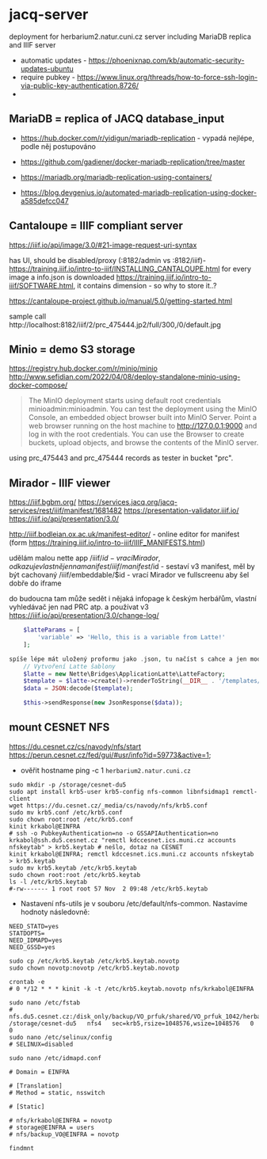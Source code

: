# jacq-server
deployment for herbarium2.natur.cuni.cz server including MariaDB replica and IIIF server

- automatic updates - https://phoenixnap.com/kb/automatic-security-updates-ubuntu
- require pubkey - https://www.linux.org/threads/how-to-force-ssh-login-via-public-key-authentication.8726/
-

## MariaDB = replica of JACQ database_input
* https://hub.docker.com/r/yidigun/mariadb-replication - vypadá nejlépe, podle něj postupováno

* https://github.com/gadiener/docker-mariadb-replication/tree/master
* https://mariadb.org/mariadb-replication-using-containers/
* https://blog.devgenius.io/automated-mariadb-replication-using-docker-a585defcc047

## Cantaloupe = IIIF compliant server
https://iiif.io/api/image/3.0/#21-image-request-uri-syntax

has UI, should be disabled/proxy (:8182/admin vs :8182/iiif)- https://training.iiif.io/intro-to-iiif/INSTALLING_CANTALOUPE.html
for every image a info.json is downloaded https://training.iiif.io/intro-to-iiif/SOFTWARE.html, it contains dimension - so why to store it..?

https://cantaloupe-project.github.io/manual/5.0/getting-started.html

sample call http://localhost:8182/iiif/2/prc_475444.jp2/full/300,/0/default.jpg

## Minio = demo S3 storage
https://registry.hub.docker.com/r/minio/minio
http://www.sefidian.com/2022/04/08/deploy-standalone-minio-using-docker-compose/

> The MinIO deployment starts using default root credentials minioadmin:minioadmin. You can test the deployment using the MinIO Console, an embedded object browser built into MinIO Server. Point a web browser running on the host machine to http://127.0.0.1:9000 and log in with the root credentials. You can use the Browser to create buckets, upload objects, and browse the contents of the MinIO server.

using prc_475443 and prc_475444 records as tester in bucket "prc".

## Mirador - IIIF viewer
https://iiif.bgbm.org/
https://services.jacq.org/jacq-services/rest/iiif/manifest/1681482
https://presentation-validator.iiif.io/
https://iiif.io/api/presentation/3.0/

http://iiif.bodleian.ox.ac.uk/manifest-editor/ - online editor for manifest (form https://training.iiif.io/intro-to-iiif/IIIF_MANIFESTS.html)


udělám malou nette app
/iiif/$id - vrací Mirador, odkazuje vlastně jen na manifest
/iiif/manifest/$id - sestaví v3 manifest, měl by být cachovaný
/iiif/embeddable/$id - vrací Mirador ve fullscreenu aby šel dobře do iframe

do budoucna tam může sedět i nějaká infopage k českým herbářům, vlastní vyhledávač jen nad PRC atp.
a používat v3 https://iiif.io/api/presentation/3.0/change-log/
```php
    $latteParams = [
        'variable' => 'Hello, this is a variable from Latte!'
    ];

spíše lépe mát uložený proformu jako .json, tu načíst s cahce a jen modifikovat dílčí aspekt
    // Vytvoření Latte šablony
    $latte = new Nette\Bridges\ApplicationLatte\LatteFactory;
    $template = $latte->create()->renderToString(__DIR__ . '/templates/Api/default.latte', $latteParams);
    $data = JSON:decode($template);

    $this->sendResponse(new JsonResponse($data));
```

## mount CESNET NFS
https://du.cesnet.cz/cs/navody/nfs/start
https://perun.cesnet.cz/fed/gui/#usr/info?id=59773&active=1;

* ověřit hostname ping -c 1 ``herbarium2.natur.cuni.cz``
```shell
sudo mkdir -p /storage/cesnet-du5
sudo apt install krb5-user krb5-config nfs-common libnfsidmap1 remctl-client
wget https://du.cesnet.cz/_media/cs/navody/nfs/krb5.conf
sudo mv krb5.conf /etc/krb5.conf
sudo chown root:root /etc/krb5.conf
kinit krkabol@EINFRA
# ssh -o PubkeyAuthentication=no -o GSSAPIAuthentication=no krkabol@ssh.du5.cesnet.cz "remctl kdccesnet.ics.muni.cz accounts nfskeytab" > krb5.keytab # nešlo, dotaz na CESNET
kinit krkabol@EINFRA; remctl kdccesnet.ics.muni.cz accounts nfskeytab > krb5.keytab
sudo mv krb5.keytab /etc/krb5.keytab
sudo chown root:root /etc/krb5.keytab
ls -l /etc/krb5.keytab
#-rw------- 1 root root 57 Nov  2 09:48 /etc/krb5.keytab
```
* Nastavení nfs-utils je v souboru /etc/default/nfs-common. Nastavíme hodnoty následovně:
```
NEED_STATD=yes
STATDOPTS=
NEED_IDMAPD=yes
NEED_GSSD=yes
```

```shell
sudo cp /etc/krb5.keytab /etc/krb5.keytab.novotp
sudo chown novotp:novotp /etc/krb5.keytab.novotp
```


```shell
crontab -e
# 0 */12 * * * kinit -k -t /etc/krb5.keytab.novotp nfs/krkabol@EINFRA

sudo nano /etc/fstab
# nfs.du5.cesnet.cz:/disk_only/backup/VO_prfuk/shared/VO_prfuk_1042/herbare /storage/cesnet-du5   nfs4   sec=krb5,rsize=1048576,wsize=1048576   0 0
sudo nano /etc/selinux/config
# SELINUX=disabled

sudo nano /etc/idmapd.conf

# Domain = EINFRA

# [Translation]
# Method = static, nsswitch

# [Static]

# nfs/krkabol@EINFRA = novotp
# storage@EINFRA = users
# nfs/backup_VO@EINFRA = novotp

findmnt

```
